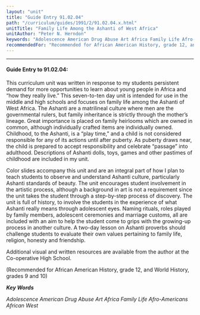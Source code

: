 ```yaml
---
layout: "unit"
title: "Guide Entry 91.02.04"
path: "/curriculum/guides/1991/2/91.02.04.x.html"
unitTitle: "Family Life Among the Ashanti of West Africa"
unitAuthor: "Peter N. Herndon"
keywords: "Adolescence American Drug Abuse Art Africa Family Life Afro-Americans African West"
recommendedFor: "Recommended for African American History, grade 12, and World History, grades 9 and 10"
---
```

<body>
<hr/>
<h4>
Guide Entry to 91.02.04:
</h4>
This curriculum unit was written in response to my students persistent demand for more opportunities to learn about young people in Africa and “how they really live.” This seven-to-ten day unit is intended for use in the middle and high schools and focuses on family life among the Ashanti of West Africa. The Ashanti are a matrilineal culture where men are the governmental rulers, but family inheritance is strictly through the mother’s lineage. Great importance is placed on family heirlooms which are owned in common, although individually crafted items are individually owned. Childhood, to the Ashanti, is a “play time,” and a child is not considered responsible for any of its actions until after puberty. As puberty draws near, the child is prepared to accept responsibility and celebrate “passage” into adulthood. Descriptions of Ashanti dolls, toys, games and other pastimes of childhood are included in my unit.
<p>
Color slides accompany this unit and are an integral part of how I plan to teach students to observe and understand Ashanti culture, particularly Ashanti standards of beauty. The unit encourages student involvement in the artistic process, although a background in art is not a requirement since the unit takes the student through a step-by-step process of discovery. The unit is full of history, to involve the students in the experience of what Ashanti really means through adolescent eyes. Naming rituals, roles played by family members, adolescent ceremonies and marriage customs, all are included with an aim to help the student come to grips with the growing-up process in another culture. A two-day lesson on Ashanti proverbs should challenge students to evaluate their own values pertaining to family life, religion, honesty and friendship.
</p>
<p>
Additional visual and written resources are available from the author at the Co-operative High School.
</p>
<p>
(Recommended for African American History, grade 12, and World History, grades 9 and 10)
</p>
<p>
<b>
<i>
Key Words
</i>
</b>
<br/>
</p>
<p>
<i>
Adolescence American Drug Abuse Art Africa Family Life Afro-Americans African West
</i>
</p>
</body>